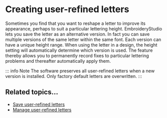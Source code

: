# Creating user-refined letters

Sometimes you find that you want to reshape a letter to improve its appearance, perhaps to suit a particular lettering height. EmbroideryStudio lets you save the letter as an alternative version. In fact you can save multiple versions of the same letter within the same font. Each version can have a unique height range. When using the letter in a design, the height setting will automatically determine which version is used. The feature thereby allows you to permanently record fixes to particular lettering problems and thereafter automatically apply them.

::: info Note
The software preserves all user-refined letters when a new version is installed. Only factory default letters are overwritten.
:::

## Related topics...

- [Save user-refined letters](Save_user-refined_letters)
- [Manage user-refined letters](Manage_user-refined_letters)
